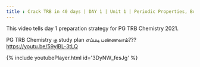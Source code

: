 ```yaml
---
title : Crack TRB in 40 days | DAY 1 | Unit 1 | Periodic Properties, Bonding theories
---
```


This video tells day 1 preparation strategy for PG TRB Chemistry 2021.

PG TRB Chemistry கு study plan எப்படி பண்ணலாம்??? 
https://youtu.be/59ylBL-3tLQ



{% include youtubePlayer.html id='3DyNW_fesJg' %}
